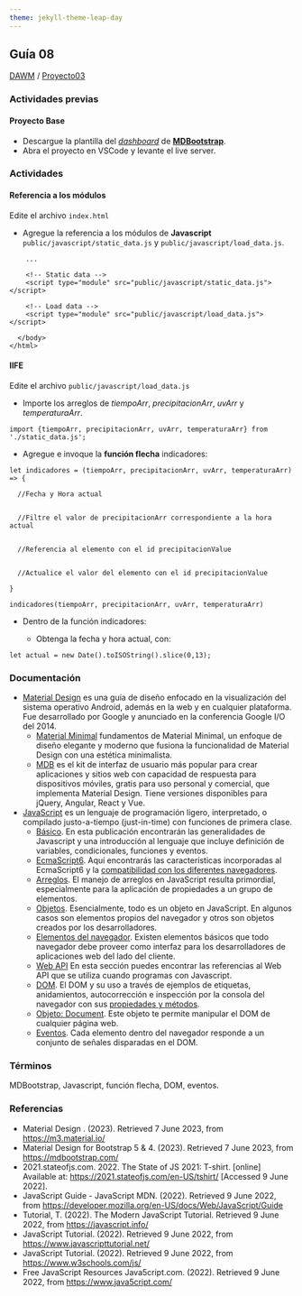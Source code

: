 ```yaml
---
theme: jekyll-theme-leap-day
---
```


## Guía 08

[DAWM](/DAWM/) / [Proyecto03](/DAWM/proyectos/2023/proyecto03)

### Actividades previas

#### Proyecto Base

* Descargue la plantilla del [_dashboard_](recursos/dashboard_template.zip) de [**MDBootstrap**](https://mdbootstrap.com/freebies/). 
* Abra el proyecto en VSCode y levante el live server.

### Actividades

#### Referencia a los módulos

Edite el archivo `index.html` 

* Agregue la referencia a los módulos de **Javascript** `public/javascript/static_data.js` y `public/javascript/load_data.js`.

```
    ...

    <!-- Static data -->
    <script type="module" src="public/javascript/static_data.js"></script>

    <!-- Load data -->
    <script type="module" src="public/javascript/load_data.js"></script>

  </body>
</html>
```

#### IIFE

Edite el archivo `public/javascript/load_data.js`

* Importe los arreglos de _tiempoArr_, _precipitacionArr_, _uvArr_ y _temperaturaArr_.

```
import {tiempoArr, precipitacionArr, uvArr, temperaturaArr} from './static_data.js';
```

* Agregue e invoque la **función flecha** indicadores:

```
let indicadores = (tiempoArr, precipitacionArr, uvArr, temperaturaArr) => {

  //Fecha y Hora actual

  
  //Filtre el valor de precipitacionArr correspondiente a la hora actual


  //Referencia al elemento con el id precipitacionValue


  //Actualice el valor del elemento con el id precipitacionValue

}

indicadores(tiempoArr, precipitacionArr, uvArr, temperaturaArr)
```

* Dentro de la función indicadores:

  + Obtenga la fecha y hora actual, con:

```
let actual = new Date().toISOString().slice(0,13);
```



### Documentación

* [Material Design](https://material.io/design) es una guía de diseño enfocado en la visualización del sistema operativo Android, además en la web y en cualquier plataforma. Fue desarrollado por Google y anunciado en la conferencia Google I/O del 2014.
  - [Material Minimal](https://material-minimal.com/) fundamentos de Material Minimal, un enfoque de diseño elegante y moderno que fusiona la funcionalidad de Material Design con una estética minimalista.
  - [MDB](https://mdbootstrap.com/docs/standard/getting-started/installation/) es el kit de interfaz de usuario más popular para crear aplicaciones y sitios web con capacidad de respuesta para dispositivos móviles, gratis para uso personal y comercial, que implementa Material Design. Tiene versiones disponibles para jQuery, Angular, React y Vue.
* [JavaScript](https://developer.mozilla.org/es/docs/Web/JavaScript)  es un lenguaje de programación ligero, interpretado, o compilado justo-a-tiempo (just-in-time) con funciones de primera clase.
  - [Básico](https://developer.mozilla.org/es/docs/Learn/Getting_started_with_the_web/JavaScript_basics). En esta publicación encontrarán las generalidades de Javascript y una introducción al lenguaje que incluye definición de variables, condicionales, funciones y eventos.
  - [EcmaScript6](http://es6-features.org/#). Aquí encontrarás las características incorporadas al EcmaScript6 y la [compatibilidad con los diferentes navegadores](http://kangax.github.io/compat-table/es6/). 
  - [Arreglos](https://developer.mozilla.org/es/docs/Web/JavaScript/Referencia/Objetos_globales/Array). El manejo de arreglos en JavaScript resulta primordial, especialmente para la aplicación de propiedades a un grupo de elementos.
  - [Objetos](https://developer.mozilla.org/es/docs/Web/JavaScript/Guide/Trabajando_con_objectos). Esencialmente, todo es un objeto en JavaScript. En algunos casos son elementos propios del navegador y otros son objetos creados por los desarrolladores.
  - [Elementos del navegador](https://javascript.info/browser-environment). Existen elementos básicos que todo navegador debe proveer como interfaz para los desarrolladores de aplicaciones web del lado del cliente.
  - [Web API](https://developer.mozilla.org/es/docs/Web/API) En esta sección puedes encontrar las referencias al Web API que se utiliza cuando programas con Javascript.
  - [DOM](https://javascript.info/dom-nodes). El DOM y su uso a través de ejemplos de etiquetas, anidamientos, autocorrección e inspección por la consola del navegador con sus [propiedades y métodos](https://developer.mozilla.org/es/docs/Web/API/Document).
  - [Objeto: Document](https://javascript.info/dom-navigation). Este objeto te permite manipular el DOM de cualquier página web.
  - [Eventos](https://javascript.info/events). Cada elemento dentro del navegador responde a un conjunto de señales disparadas en el DOM.

### Términos

MDBootstrap, Javascript, función flecha, DOM, eventos.

### Referencias

* Material Design . (2023). Retrieved 7 June 2023, from https://m3.material.io/
* Material Design for Bootstrap 5 & 4. (2023). Retrieved 7 June 2023, from https://mdbootstrap.com/
* 2021.stateofjs.com. 2022. The State of JS 2021: T-shirt. [online] Available at: <https://2021.stateofjs.com/en-US/tshirt/> [Accessed 9 June 2022].
* JavaScript Guide - JavaScript MDN. (2022). Retrieved 9 June 2022, from https://developer.mozilla.org/en-US/docs/Web/JavaScript/Guide
* Tutorial, T. (2022). The Modern JavaScript Tutorial. Retrieved 9 June 2022, from https://javascript.info/ 
* JavaScript Tutorial. (2022). Retrieved 9 June 2022, from https://www.javascripttutorial.net/
* JavaScript Tutorial. (2022). Retrieved 9 June 2022, from https://www.w3schools.com/js/
* Free JavaScript Resources Java5cript.com. (2022). Retrieved 9 June 2022, from https://www.java5cript.com/